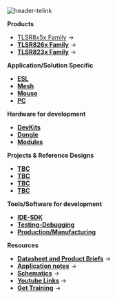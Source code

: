 
![header-telink]({{site.baseurl}}/big-header.jpg)

**Products**
- [TLSR8x5x Family](https://telinkgithub.github.io/TLSR8x5x-Family/ "TLSR8x5x") →
- [**TLSR826x Family**](https://telinkgithub.github.io/TLSR826x-Family/ "TLSR826x") →
- [**TLSR823x Family**](https://telinkgithub.github.io/TLSR823x-Family/ "TLSR823x") →

**Application/Solution Specific**
- [**ESL**](https://telinkgithub.github.io/ESL-System-Quick-Start/ "ESL") 
- [**Mesh**](https://telinkgithub.github.io/Mesh/ "Mesh") 
- [**Mouse**](https://telinkgithub.github.io/Mouse/ "Mouse") 
- [**PC**](https://telinkgithub.github.io/PC/ "PC") 

**Hardware for development**
- [**DevKits**](https://telinkgithub.github.io/DevKits/ "DevKits") 
- [**Dongle**](https://telinkgithub.github.io/Dongle/ "Dongle") 
- [**Modules**](https://telinkgithub.github.io/Modules/ "Mouse") 

**Projects & Reference Designs**
- [**TBC**](https://telinkgithub.github.io/DevKits/ "DevKits") 
- [**TBC**](https://telinkgithub.github.io/Dongle/ "Dongle") 
- [**TBC**](https://telinkgithub.github.io/Modules/ "Mouse") 
- [**TBC**](https://telinkgithub.github.io/Modules/ "Mouse") 

**Tools/Software for development**
- [**IDE-SDK**](https://telinkgithub.github.io/IDE-SDK/ "ID-SDK") 
- [**Testing-Debugging**](https://telinkgithub.github.io/Testing-Debugging/ "Testing-Debugging") 
- [**Production/Manufacturing**](https://telinkgithub.github.io/Testing-Debugging/ "Testing-Debugging") 

**Resources**
- [**Datasheet and Product Briefs**](https://telinkgithub.github.io/ESL-System-Quick-Start/ "ESL") →
- [**Application notes**](https://telinkgithub.github.io/Mesh/ "Mesh") →
- [**Schematics**](https://telinkgithub.github.io/Mouse/ "Mouse") →
- [**Youtube Links**](https://telinkgithub.github.io/PC/ "PC") →
- [**Get Training**](https://telinkgithub.github.io/PC/ "PC") →
